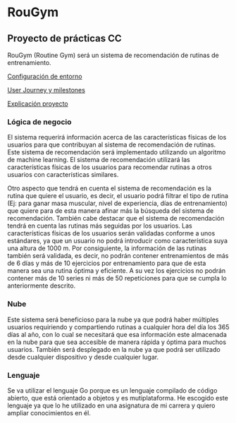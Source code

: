 # RouGym
## Proyecto de prácticas CC
RouGym (Routine Gym) será un sistema de recomendación de rutinas de entrenamiento. 

[Configuración de entorno](https://github.com/carlostorralba/padelSort/blob/main/doc/config/hito0.md)

[User Journey y milestones](https://github.com/carlostorralba/RouGym/blob/hito1/doc/hito1.md)

[Explicación proyecto](https://github.com/carlostorralba/RouGym/blob/main/doc/proyecto.md)

### Lógica de negocio

El sistema requerirá información acerca de las características físicas de los usuarios para que contribuyan al sistema de recomendación de rutinas. Este sistema de recomendación será implementado utilizando un algoritmo de machine learning. El sistema de recomendación utilizará las características físicas de los usuarios para recomendar rutinas a otros usuarios con características similares.

Otro aspecto que tendrá en cuenta el sistema de recomendación es la rutina que quiere el usuario, es decir, el usuario podrá filtrar el tipo de rutina (Ej: para ganar masa muscular, nivel de experiencia, días de entrenamiento) que quiere para de esta manera afinar más la búsqueda del sistema de recomendación. También cabe destacar que el sistema de recomendación tendrá en cuenta las rutinas más seguidas por los usuarios.
Las características físicas de los usuarios serán validadas conforme a unos estándares, ya que un usuario no podrá introducir como característica suya una altura de 1000 m. Por consiguiente, la información de las rutinas también será validada, es decir, no podrán contener entrenamientos de más de 6 días y más de 10 ejercicios por entrenamiento para que de esta manera sea una rutina óptima y eficiente. A su vez los ejercicios no podrán contener más de 10 series ni más de 50 repeticiones para que se cumpla lo anteriormente descrito.


### Nube
Este sistema será beneficioso para la nube ya que podrá haber múltiples usuarios requiriendo y compartiendo rutinas a cualquier hora del día los 365 días al año, con lo cual se necesitará que esa información este almacenada en la nube para que sea accesible de manera rápida y óptima para muchos usuarios. También será desplegado en la nube ya que podrá ser utilizado desde cualquier dispositivo y desde cualquier lugar.


### Lenguaje
Se va utilizar el lenguaje Go porque es un lenguaje compilado de código abierto, que está orientado a objetos y es mutiplataforma. He escogido este lenguaje ya que lo he utilizado en una asignatura de mi carrera y quiero ampliar conocimientos en él.


